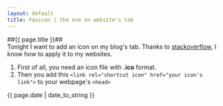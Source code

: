 ```yaml
---
layout: default
title: Favicon | the one on website's tab
---
```


##{{ page.title }}##           
Tonight I want to add an icon on my blog's tab. Thanks to [stackoverflow](http://stackoverflow.com/questions/4888377/how-to-add-a-browser-tab-icon-for-a-website), I know how to apply it to my websites.     

1. First of all, you need an icon file with **.ico** format.      
2. Then you add this `<link rel="shortcut icon" href="your icon's link">` to your webpage's `<head>`      

{{ page.date | date_to_string }}